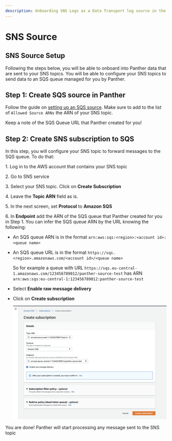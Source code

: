 ```yaml
---
description: Onboarding SNS Logs as a Data Transport log source in the Panther Console
---
```


# SNS Source

## SNS Source Setup

Following the steps below, you will be able to onboard into Panther data that are sent to your SNS topics. You will be able to configure your SNS topics to send data to an SQS queue managed for you by Panther.

## Step 1: Create SQS source in Panther

Follow the guide on [setting up an SQS source](./). Make sure to add to the list of `Allowed Source ARNs` the ARN of your SNS topic.

Keep a note of the SQS Queue URL that Panther created for you!

## Step 2: Create SNS subscription to SQS

In this step, you will configure your SNS topic to forward messages to the SQS queue. To do that:&#x20;

1\. Log in to the AWS account that contains your SNS topic&#x20;

2\. Go to SNS service&#x20;

3\. Select your SNS topic. Click on **Create Subscription**&#x20;

4\. Leave the **Topic ARN** field as is.&#x20;

5\. In the next screen, set **Protocol** to **Amazon SQS**&#x20;

6\. In **Endpoint** add the ARN of the SQS queue that Panther created for you in Step 1. You can infer the SQS queue ARN by the URL knowing the following:

* An SQS queue ARN is in the format `arn:aws:sqs:<region>:<account id>:<queue name>`&#x20;
*   An SQS queue URL is in the format `https://sqs.<region>.amazonaws.com/<account id>/<queue name>`

    So for example a queue with URL `https://sqs.eu-central-1.amazonaws.com/123456789012/panther-source-test` has ARN `arn:aws:sqs:eu-central-1:123456789012:panther-source-test`
* Select **Enable raw message delivery**
*   Click on **Create subscription**

    ![](<../../../../../.gitbook/assets/sns-page1 (5) (5) (7) (8) (1) (1) (3) (1) (1) (1) (1) (5).png>)

You are done! Panther will start processing any message sent to the SNS topic

